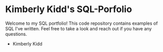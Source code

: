 # Kimberly Kidd's SQL-Porfolio

Welcome to my SQL portfolio! This code repository contains examples of SQL I've written. Feel free to take a look and reach out if you have any questions.

- Kimberly Kidd
